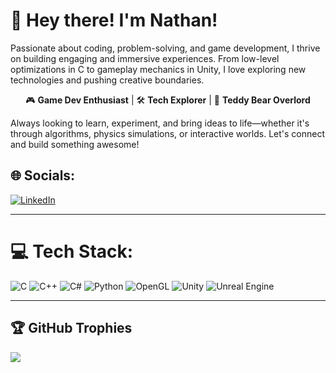 # 👋 Hey there! I'm Nathan!

Passionate about coding, problem-solving, and game development, I thrive on building engaging and immersive experiences. From low-level optimizations in C to gameplay mechanics in Unity, I love exploring new technologies and pushing creative boundaries.  

<p align="center">
🎮 <strong>Game Dev Enthusiast</strong> | 🛠 <strong>Tech Explorer</strong> | 🐻 <strong>Teddy Bear Overlord</strong>
</p>

Always looking to learn, experiment, and bring ideas to life—whether it's through algorithms, physics simulations, or interactive worlds. Let's connect and build something awesome!

## 🌐 Socials:
[![LinkedIn](https://img.shields.io/badge/LinkedIn-%230077B5.svg?logo=linkedin&logoColor=white)](https://linkedin.com/in/nathandournaux) 

---

# 💻 Tech Stack:
![C](https://img.shields.io/badge/C-%2300599C.svg?style=for-the-badge&logo=c&logoColor=white) ![C++](https://img.shields.io/badge/C++-%2300599C.svg?style=for-the-badge&logo=c%2B%2B&logoColor=white) ![C#](https://img.shields.io/badge/C%23-%23239120.svg?style=for-the-badge&logo=csharp&logoColor=white) ![Python](https://img.shields.io/badge/Python-3670A0?style=for-the-badge&logo=python&logoColor=ffdd54) ![OpenGL](https://img.shields.io/badge/OpenGL-%23FFFFFF.svg?style=for-the-badge&logo=opengl) ![Unity](https://img.shields.io/badge/Unity-%23000000.svg?style=for-the-badge&logo=unity&logoColor=white) ![Unreal Engine](https://img.shields.io/badge/Unreal%20Engine-%23313131.svg?style=for-the-badge&logo=unrealengine&logoColor=white)  

---

## 🏆 GitHub Trophies
![](https://github-profile-trophy.vercel.app/?username=Kodatsu&theme=radical&no-frame=true&no-bg=false&margin-w=4)
